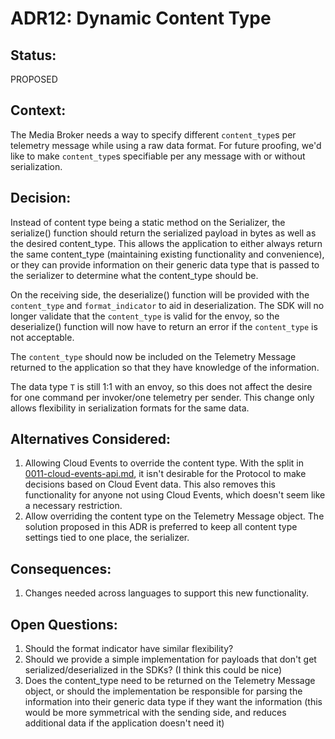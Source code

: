 # ADR12: Dynamic Content Type

## Status: 

PROPOSED

## Context: 

The Media Broker needs a way to specify different `content_type`s per telemetry message while using a raw data format. For future proofing, we'd like to make `content_type`s specifiable per any message with or without serialization.

## Decision: 

Instead of content type being a static method on the Serializer, the serialize() function should return the serialized payload in bytes as well as the desired content_type. This allows the application to either always return the same content_type (maintaining existing functionality and convenience), or they can provide information on their generic data type that is passed to the serializer to determine what the content_type should be.

On the receiving side, the deserialize() function will be provided with the `content_type` and `format_indicator` to aid in deserialization. The SDK will no longer validate that the `content_type` is valid for the envoy, so the deserialize() function will now have to return an error if the `content_type` is not acceptable.

The `content_type` should now be included on the Telemetry Message returned to the application so that they have knowledge of the information. 

The data type `T` is still 1:1 with an envoy, so this does not affect the desire for one command per invoker/one telemetry per sender. This change only allows flexibility in serialization formats for the same data.

## Alternatives Considered:

1. Allowing Cloud Events to override the content type. With the split in [0011-cloud-events-api.md](./0011-cloud-events-api.md), it isn't desirable for the Protocol to make decisions based on Cloud Event data. This also removes this functionality for anyone not using Cloud Events, which doesn't seem like a necessary restriction.
1. Allow overriding the content type on the Telemetry Message object. The solution proposed in this ADR is preferred to keep all content type settings tied to one place, the serializer.

## Consequences:

1. Changes needed across languages to support this new functionality.

## Open Questions:

1. Should the format indicator have similar flexibility?
1. Should we provide a simple implementation for payloads that don't get serialized/deserialized in the SDKs? (I think this could be nice)
1. Does the content_type need to be returned on the Telemetry Message object, or should the implementation be responsible for parsing the information into their generic data type if they want the information (this would be more symmetrical with the sending side, and reduces additional data if the application doesn't need it)

